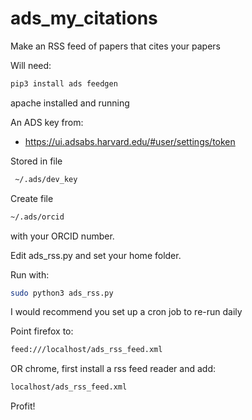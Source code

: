 # ads_my_citations
Make an RSS feed of papers that cites your papers

Will need:

````bash
pip3 install ads feedgen
````

apache installed and running

An ADS key from:

* https://ui.adsabs.harvard.edu/#user/settings/token

Stored in file

````bash
 ~/.ads/dev_key 
````

Create file 

````bash
~/.ads/orcid
````

with your ORCID number.

Edit ads\_rss.py and set your home folder.

Run with:

````bash
sudo python3 ads_rss.py
````

I would recommend you set up a cron job to re-run daily

Point firefox to:

````bash
feed:///localhost/ads_rss_feed.xml
````
OR chrome, first install a rss feed reader and add:

````bash
localhost/ads_rss_feed.xml
````

Profit!
